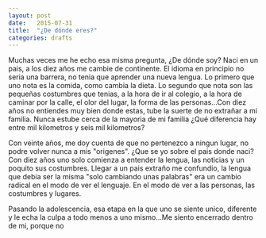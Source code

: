 ```yaml
---
layout: post
date:   2015-07-31
title:  "¿De dónde eres?"
categories: drafts
---
```


Muchas veces me he echo esa misma pregunta, ¿De dónde soy? Naci en un pais, a los diez años me cambie de continente. El idioma en principio no seria una barrera, no tenia que aprender una nueva lengua. Lo primero que uno nota es la comida, como cambia la dieta. Lo segundo que nota son las pequeñas costumbres que tenias, a la hora de ir al colegio, a la hora de caminar por la calle, el olor del lugar, la forma de las personas...Con diez años no entiendes muy bien donde estas, tube la suerte de no extrañar a mi familia. Nunca estube cerca de la mayoria de mi familia ¿Qué diferencia hay entre mil kilometros y seis mil kilometros?

Con veinte años, me doy cuenta de que no pertenezco a ningun lugar, no podre volver nunca a mis "origenes". ¿Que se yo sobre el pais donde naci? Con diez años uno solo comienza a entender la lengua, las noticias y un poquito sus costumbres. Llegar a un pais extraño me confundio, la lengua que debia ser la misma "solo cambiando unas palabras" era un cambio radical en el modo de ver el lenguaje. En el modo de ver a las personas, las costumbres y lugares.

Pasando la adolescencia, esa etapa en la que uno se siente unico, diferente y le echa la culpa a todo menos a uno mismo...Me siento encerrado dentro de mi, porque no 
